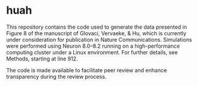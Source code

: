 # huah
This repository contains the code used to generate the data presented in Figure 8 of the manuscript of Glovaci, Vervaeke, & Hu, which is currently under consideration for publication in Nature Communications. Simulations were performed using Neuron 8.0–8.2 running on a high-performance computing cluster under a Linux environment. For further details, see Methods, starting at line 912. 

The code is made available to facilitate peer review and enhance transparency during the review process.

